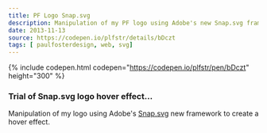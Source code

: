 ```yaml
---
title: PF Logo Snap.svg
description: Manipulation of my PF logo using Adobe's new Snap.svg framework to create a hover effect.
date: 2013-11-13
source: https://codepen.io/plfstr/details/bDczt
tags: [ paulfosterdesign, web, svg]
---
```

{% include codepen.html codepen="https://codepen.io/plfstr/pen/bDczt" height="300" %}

### Trial of Snap.svg logo hover effect...

Manipulation of my logo using Adobe's [Snap.svg](http://snapsvg.io/) new framework to create a hover effect.
